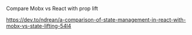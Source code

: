 Compare Mobx vs React with prop lift

<https://dev.to/ndrean/a-comparison-of-state-management-in-react-with-mobx-vs-state-lifting-54l4>